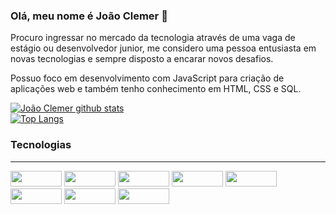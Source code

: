 ### Olá, meu nome é João Clemer 👋
 <p> Procuro ingressar no mercado da tecnologia através de uma vaga de estágio ou desenvolvedor junior, me considero uma pessoa entusiasta em novas tecnologias e sempre disposto a encarar novos desafios.</p>
<p> Possuo foco em desenvolvimento com JavaScript para criação de aplicações web e também tenho conhecimento em HTML, CSS e SQL.</p>

[![João Clemer github stats](https://github-readme-stats-git-masterrstaa-rickstaa.vercel.app/api?username=JoaoClemer&show_icons=true&count_private=true&title_color=c7ffd1&icon_color=c7ffd1&text_color=00f0b1&bg_color=004d38)](https://github.com/JoaoClemer)
<br>
[![Top Langs](https://github-readme-stats-git-masterrstaa-rickstaa.vercel.app/api/top-langs/?username=JoaoClemer&layout=compact&card_width=448&title_color=c7ffd1&&text_color=00f0b1&bg_color=004d38)](https://github.com/JoaoClemer)

### Tecnologias
<hr>
  <div>
    <img aling ='center' height ="25" width="82" src="https://img.shields.io/badge/Angular-DD0031?style=for-the-badge&logo=angular&logoColor=white" /> 
    <img aling ='center' height ="25" width="82" src="https://img.shields.io/badge/JavaScript-F7DF1E?style=for-the-badge&logo=javascript&logoColor=black" />
    <img aling ='center' height ="25" width="82" src="https://img.shields.io/badge/TypeScript-007ACC?style=for-the-badge&logo=typescript&logoColor=white" />
    <img aling ='center' height ="25" width="82" src="https://img.shields.io/badge/HTML5-E34F26?style=for-the-badge&logo=html5&logoColor=white" />
    <img aling ='center' height ="25" width="82" src="https://img.shields.io/badge/CSS3-1572B6?style=for-the-badge&logo=css3&logoColor=white" />
    <img aling ='center' height ="25" width="82" src="https://img.shields.io/badge/GitHub-100000?style=for-the-badge&logo=github&logoColor=white" />          
    <img aling ='center' height ="25" width="82" src="https://img.shields.io/badge/Sass-CC6699?style=for-the-badge&logo=sass&logoColor=white" /> 
    <img aling ='center' height ="25" width="82" src="https://img.shields.io/badge/Bootstrap-563D7C?style=for-the-badge&logo=bootstrap&logoColor=white" />
    
  
  </div>
</hr>
